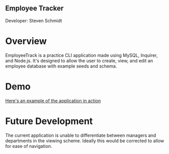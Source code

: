 ## Employee Tracker

Developer: Steven Schmidt

# Overview

EmployeeTrack is a practice CLI application made using MySQL, Inquirer, and Node.js. It's designed to allow the user to create, view, and edit an employee database with example seeds and schema.

# Demo
[Here's an example of the application in action](https://drive.google.com/file/d/170tOK42-Pu3A5IL7iwX-QWJ5cfZJ6Z0h/view)

# Future Development

The current application is unable to differentiate between managers and departments in the viewing scheme. Ideally this would be corrected to allow for ease of navigation.
